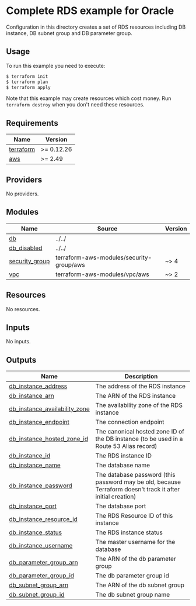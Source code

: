 # Complete RDS example for Oracle

Configuration in this directory creates a set of RDS resources including DB instance, DB subnet group and DB parameter group.

## Usage

To run this example you need to execute:

```bash
$ terraform init
$ terraform plan
$ terraform apply
```

Note that this example may create resources which cost money. Run `terraform destroy` when you don't need these resources.

<!-- BEGINNING OF PRE-COMMIT-TERRAFORM DOCS HOOK -->
## Requirements

| Name | Version |
|------|---------|
| <a name="requirement_terraform"></a> [terraform](#requirement\_terraform) | >= 0.12.26 |
| <a name="requirement_aws"></a> [aws](#requirement\_aws) | >= 2.49 |

## Providers

No providers.

## Modules

| Name | Source | Version |
|------|--------|---------|
| <a name="module_db"></a> [db](#module\_db) | ../../ |  |
| <a name="module_db_disabled"></a> [db\_disabled](#module\_db\_disabled) | ../../ |  |
| <a name="module_security_group"></a> [security\_group](#module\_security\_group) | terraform-aws-modules/security-group/aws | ~> 4 |
| <a name="module_vpc"></a> [vpc](#module\_vpc) | terraform-aws-modules/vpc/aws | ~> 2 |

## Resources

No resources.

## Inputs

No inputs.

## Outputs

| Name | Description |
|------|-------------|
| <a name="output_db_instance_address"></a> [db\_instance\_address](#output\_db\_instance\_address) | The address of the RDS instance |
| <a name="output_db_instance_arn"></a> [db\_instance\_arn](#output\_db\_instance\_arn) | The ARN of the RDS instance |
| <a name="output_db_instance_availability_zone"></a> [db\_instance\_availability\_zone](#output\_db\_instance\_availability\_zone) | The availability zone of the RDS instance |
| <a name="output_db_instance_endpoint"></a> [db\_instance\_endpoint](#output\_db\_instance\_endpoint) | The connection endpoint |
| <a name="output_db_instance_hosted_zone_id"></a> [db\_instance\_hosted\_zone\_id](#output\_db\_instance\_hosted\_zone\_id) | The canonical hosted zone ID of the DB instance (to be used in a Route 53 Alias record) |
| <a name="output_db_instance_id"></a> [db\_instance\_id](#output\_db\_instance\_id) | The RDS instance ID |
| <a name="output_db_instance_name"></a> [db\_instance\_name](#output\_db\_instance\_name) | The database name |
| <a name="output_db_instance_password"></a> [db\_instance\_password](#output\_db\_instance\_password) | The database password (this password may be old, because Terraform doesn't track it after initial creation) |
| <a name="output_db_instance_port"></a> [db\_instance\_port](#output\_db\_instance\_port) | The database port |
| <a name="output_db_instance_resource_id"></a> [db\_instance\_resource\_id](#output\_db\_instance\_resource\_id) | The RDS Resource ID of this instance |
| <a name="output_db_instance_status"></a> [db\_instance\_status](#output\_db\_instance\_status) | The RDS instance status |
| <a name="output_db_instance_username"></a> [db\_instance\_username](#output\_db\_instance\_username) | The master username for the database |
| <a name="output_db_parameter_group_arn"></a> [db\_parameter\_group\_arn](#output\_db\_parameter\_group\_arn) | The ARN of the db parameter group |
| <a name="output_db_parameter_group_id"></a> [db\_parameter\_group\_id](#output\_db\_parameter\_group\_id) | The db parameter group id |
| <a name="output_db_subnet_group_arn"></a> [db\_subnet\_group\_arn](#output\_db\_subnet\_group\_arn) | The ARN of the db subnet group |
| <a name="output_db_subnet_group_id"></a> [db\_subnet\_group\_id](#output\_db\_subnet\_group\_id) | The db subnet group name |
<!-- END OF PRE-COMMIT-TERRAFORM DOCS HOOK -->
